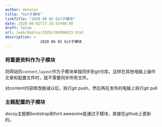 ```yaml
---
author: denalon
title: "Git子模块"
linkTitle: "2020 06 02 Git子模块"
date: 2020-06-02T17:16:53+08:00
draft: false
url: /web/deploy/2020/202006023.html
description: > 
                2020 06 02 Git子模块
---
```


### 将重要资料作为子模块

将网站的`content`,`layout`作为子模块单独同步到git仓库，这样在其他电脑上操作文章和配置文件时，就不需要同步所有文件。

对content内容修改删减以后，执行git push，然后再在发布的电脑上执行git pull

### 主题配置的子模块

docsy主题都bootstrap和font awesome是通过子模块，直接在github上更新的。